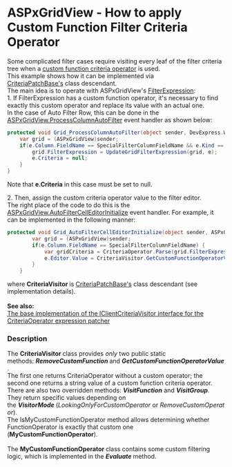 # ASPxGridView - How to apply Custom Function Filter Criteria Operator


<p>Some complicated filter cases require visiting every leaf of the filter criteria tree when a <a href="https://documentation.devexpress.com/eXpressAppFramework/113480/Concepts/Filtering/Custom-Function-Criteria-Operators">custom function criteria operator</a> is used. <br>This example shows how it can be implemented via <a href="https://www.devexpress.com/Support/Center/Question/Details/T320172/the-base-implementation-of-the-iclientcriteriavisitor-interface-for-the-criteriaoperator">CriteriaPatchBase's</a> class descendant.<br>The main idea is to operate with ASPxGridView's <a href="https://documentation.devexpress.com/AspNet/DevExpressWebASPxGridBase_FilterExpressiontopic.aspx">FilterExpression</a>:<br>1. If FilterExpression has a custom function operator, it's necessary to find exactly this custom operator and replace its value with an actual one. <br>In the case of Auto Filter Row, this can be done in the <a href="https://documentation.devexpress.com/#AspNet/DevExpressWebASPxGridView_ProcessColumnAutoFiltertopic">ASPxGridView.ProcessColumnAutoFilter</a> event handler as shown below:</p>


```cs
protected void Grid_ProcessColumnAutoFilter(object sender, DevExpress.Web.ASPxGridViewAutoFilterEventArgs e) {
    var grid = (ASPxGridView)sender;
    if(e.Column.FieldName == SpecialFilterColumnFieldName && e.Kind == GridViewAutoFilterEventKind.CreateCriteria) {
        grid.FilterExpression = UpdateGridFilterExpression(grid, e);
        e.Criteria = null;
    }
}
```


<p>Note that <strong>e.Criteria</strong> in this case must be set to null.</p>
<p>2. Then, assign the custom criteria operator value to the filter editor.<br>The right place of the code to do this is the <a href="https://documentation.devexpress.com/#AspNet/DevExpressWebASPxGridView_AutoFilterCellEditorInitializetopic">ASPxGridView.AutoFilterCellEditorInitialize</a> event handler. For example, it can be implemented in the following manner:</p>


```cs
protected void Grid_AutoFilterCellEditorInitialize(object sender, ASPxGridViewEditorEventArgs e) {
        var grid = (ASPxGridView)sender;
        if(e.Column.FieldName == SpecialFilterColumnFieldName) {
            var gridCriteria = CriteriaOperator.Parse(grid.FilterExpression);
            e.Editor.Value = CriteriaVisitor.GetCustomFunctionOperatorValue(gridCriteria, e.Column.FieldName);
        }
    }
```


<p>where <strong>CriteriaVisitor </strong>is <a href="https://www.devexpress.com/Support/Center/Question/Details/T320172/the-base-implementation-of-the-iclientcriteriavisitor-interface-for-the-criteriaoperator">CriteriaPatchBase's</a> class descendant (see implementation details).  <strong> </strong><br><br><strong>See also: </strong><br><a href="https://www.devexpress.com/Support/Center/Question/Details/T320172/the-base-implementation-of-the-iclientcriteriavisitor-interface-for-the-criteriaoperator">The base implementation of the IClientCriteriaVisitor interface for the CriteriaOperator expression patcher</a></p>


<h3>Description</h3>

<p>The <strong>CriteriaVisitor&nbsp;</strong>class provides&nbsp;<em>only</em>&nbsp;two public static methods:&nbsp;<strong><em>RemoveCustomFunction</em></strong><strong>&nbsp;</strong>and&nbsp;<strong><em>GetCustomFunctionOperatorValue</em></strong>.&nbsp;<br>The first one returns CriteriaOperator without a custom operator; the second one returns a string value of a custom function criteria operator.<br>There are also two overridden methods:&nbsp;<strong><em>VisitFunction</em></strong>&nbsp;and&nbsp;<strong><em>VisitGroup</em></strong>. They return specific values depending on the&nbsp;<strong><em>VisitorMode</em></strong><strong>&nbsp;</strong>(<em>LookingOnlyForCustomOperator</em>&nbsp;or&nbsp;<em>RemoveCustomOperator</em>).<br>The IsMyCustomFunctionOperator method&nbsp;allows determining whether FunctionOperator is exactly that custom one (<strong>MyCustomFunctionOperator</strong>). <br><br>The <strong>MyCustomFunctionOperator&nbsp;</strong>class contains some custom filtering logic, which is implemented in the&nbsp;<strong><em>Evaluate</em></strong><strong>&nbsp;</strong>method.</p>

<br/>


